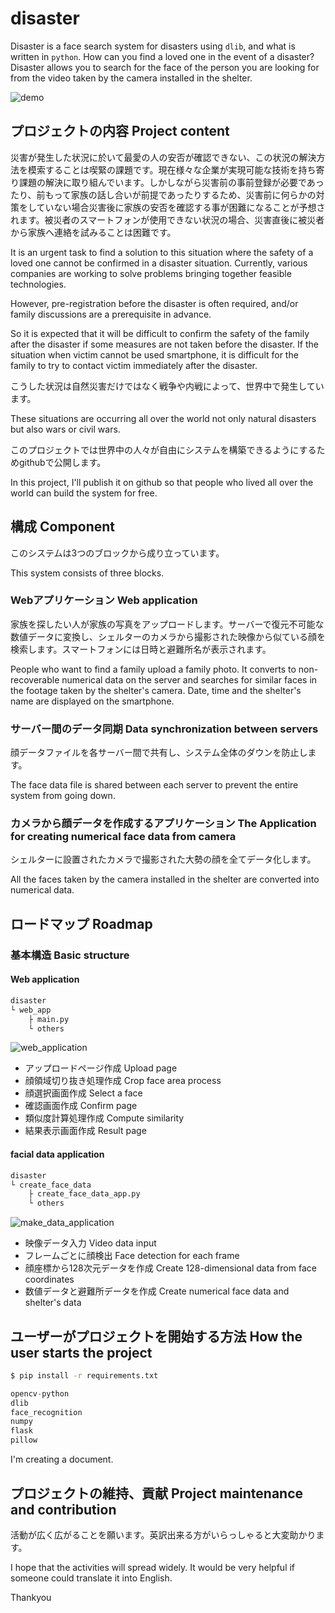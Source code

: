 # disaster
Disaster is a face search system for disasters using `dlib`, and what is written in `python`.
How can you find a loved one in the event of a disaster? Disaster allows you to search for the face of the person you are looking for from the video taken by the camera installed in the shelter.

![demo](https://user-images.githubusercontent.com/93259837/139436058-758f8c10-1dd2-4e67-ad23-5a9f6b2dbd7a.gif)

## プロジェクトの内容 Project content
災害が発生した状況に於いて最愛の人の安否が確認できない、この状況の解決方法を模索することは喫緊の課題です。現在様々な企業が実現可能な技術を持ち寄り課題の解決に取り組んでいます。しかしながら災害前の事前登録が必要であったり、前もって家族の話し合いが前提であったりするため、災害前に何らかの対策をしていない場合災害後に家族の安否を確認する事が困難になることが予想されます。被災者のスマートフォンが使用できない状況の場合、災害直後に被災者から家族へ連絡を試みることは困難です。  

It is an urgent task to find a solution to this situation where the safety of a loved one cannot be confirmed in a disaster situation. 
Currently, various companies are working to solve problems bringing together feasible technologies. 

However, pre-registration before the disaster is often required, and/or family discussions are a prerequisite in advance. 

So it is expected that it will be difficult to confirm the safety of the family after the disaster if some measures are not taken before the disaster. 
If the situation when victim cannot be used smartphone, it is difficult for the family to try to contact victim immediately after the disaster. 

こうした状況は自然災害だけではなく戦争や内戦によって、世界中で発生しています。

These situations are occurring all over the world not only natural disasters but also wars or civil wars. 

このプロジェクトでは世界中の人々が自由にシステムを構築できるようにするためgithubで公開します。  

In this project, I'll publish it on github so that people who lived all over the world can build the system for free.

## 構成 Component
このシステムは3つのブロックから成り立っています。  

This system consists of three blocks.

### Webアプリケーション Web application
家族を探したい人が家族の写真をアップロードします。サーバーで復元不可能な数値データに変換し、シェルターのカメラから撮影された映像から似ている顔を検索します。スマートフォンには日時と避難所名が表示されます。  

People who want to find a family upload a family photo. It converts to non-recoverable numerical data on the server and searches for similar faces in the footage taken by the shelter's camera. Date, time and the shelter's name are displayed on the smartphone. 

### サーバー間のデータ同期 Data synchronization between servers
顔データファイルを各サーバー間で共有し、システム全体のダウンを防止します。  

The face data file is shared between each server to prevent the entire system from going down. 

### カメラから顔データを作成するアプリケーション The Application for creating numerical face data from camera
シェルターに設置されたカメラで撮影された大勢の顔を全てデータ化します。  

All the faces taken by the camera installed in the shelter are converted into numerical data. 

## ロードマップ Roadmap  
### 基本構造 Basic structure  
#### Web application  
```bash
disaster
└ web_app
    ├ main.py
    └ others
```
![web_application](https://user-images.githubusercontent.com/93259837/139513838-3e22fb8e-f9b7-4c88-aa7c-2ec4aa72cdd4.png)  
* アップロードページ作成 Upload page
* 顔領域切り抜き処理作成 Crop face area process
* 顔選択画面作成 Select a face
* 確認画面作成 Confirm page
* 類似度計算処理作成 Compute similarity
* 結果表示画面作成 Result page  

#### facial data application  
```bash
disaster
└ create_face_data
    ├ create_face_data_app.py
    └ others
```
![make_data_application](https://user-images.githubusercontent.com/93259837/139513900-7dd066a4-5295-4ae6-aa49-d3e6feb01cd6.png)  
* 映像データ入力 Video data input
* フレームごとに顔検出 Face detection for each frame
* 顔座標から128次元データを作成 Create 128-dimensional data from face coordinates
* 数値データと避難所データを作成 Create numerical face data and shelter's data

## ユーザーがプロジェクトを開始する方法 How the user starts the project  
```bash
$ pip install -r requirements.txt
``` 

```python
opencv-python
dlib
face_recognition
numpy
flask
pillow
```

I'm creating a document.  

## プロジェクトの維持、貢献 Project maintenance and contribution
活動が広く広がることを願います。英訳出来る方がいらっしゃると大変助かります。  

I hope that the activities will spread widely. It would be very helpful if someone could translate it into English. 

Thankyou
